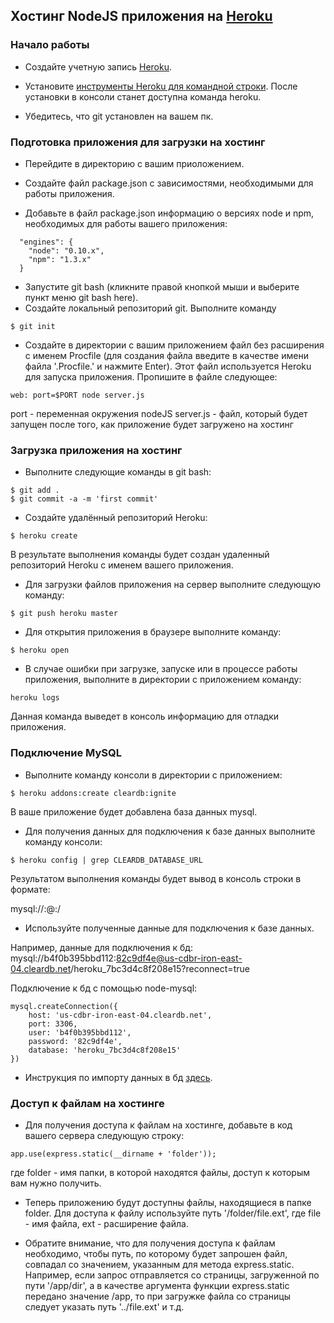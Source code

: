 ## Хостинг NodeJS приложения на [Heroku](https://www.heroku.com/)

### Начало работы 

* Создайте учетную запись [Heroku](https://www.heroku.com/). 
* Установите [инструменты Heroku для командной строки](https://devcenter.heroku.com/articles/heroku-command-line#download-and-install). После установки в консоли станет доступна команда heroku. 


* Убедитесь, что git установлен на вашем пк. 

### Подготовка приложения для загрузки на хостинг 

* Перейдите в директорию с вашим приоложением. 

* Создайте файл package.json с зависимостями, необходимыми для работы приложения. 
* Добавьте в файл package.json информацию о версиях node и npm, необходимых для работы вашего приложения: 
```
  "engines": {
    "node": "0.10.x",
    "npm": "1.3.x"
  }
```

* Запустите git bash (кликните правой кнопкой мыши и выберите пункт меню git bash here). 
* Создайте локальный репозиторий git. Выполните команду 
```
$ git init
```


* Создайте в директории с вашим приложением файл без расширения с именем Procfile (для создания файла введите в качестве имени файла '.Procfile.' и нажмите Enter). Этот файл используется Heroku для запуска приложения. Пропишите в файле следующее: 

```
web: port=$PORT node server.js
```
port - переменная окружения nodeJS 
server.js - файл, который будет запущен после того, как приложение будет загружено на хостинг


### Загрузка приложения на хостинг

* Выполните следующие команды в git bash: 
```
$ git add . 
$ git commit -a -m 'first commit'
```

* Создайте удалённый репозиторий Heroku: 
```
$ heroku create 
```
В результате выполнения команды будет создан удаленный репозиторий Heroku с именем вашего приложения. 


* Для загрузки файлов приложения на сервер выполните следующую команду: 
```
$ git push heroku master
```

* Для открытия приложения в браузере выполните команду: 
```
$ heroku open
```

* В случае ошибки при загрузке, запуске или в процессе работы приложения, выполните в директории с приложением команду: 
```
heroku logs
```
Данная команда выведет в консоль информацию для отладки приложения. 


### Подключение MySQL 

* Выполните команду консоли в директории с приложением: 

```
$ heroku addons:create cleardb:ignite
```
В ваше приложение будет добавлена база данных mysql.


* Для получения данных для подключения к базе данных выполните команду консоли: 
```
$ heroku config | grep CLEARDB_DATABASE_URL 
```
Результатом выполнения команды будет вывод в консоль строки в формате: 

mysql://<username>:<password>@<host>:<port>/<db>

* Используйте полученные данные для подключения к базе данных. 


Например, данные для подключения к бд:
mysql://b4f0b395bbd112:82c9df4e@us-cdbr-iron-east-04.cleardb.net/heroku_7bc3d4c8f208e15?reconnect=true

Подключение к бд с помощью node-mysql: 
```
mysql.createConnection({
    host: 'us-cdbr-iron-east-04.cleardb.net',
    port: 3306,
    user: 'b4f0b395bbd112',
    password: '82c9df4e',
    database: 'heroku_7bc3d4c8f208e15'
})
``` 


* Инструкция по импорту данных в бд [здесь](../importing_data.md). 


### Доступ к файлам на хостинге 

* Для получения доступа к файлам на хостинге, добавьте в код вашего сервера следующую строку: 

```
app.use(express.static(__dirname + 'folder'));
```
где folder - имя папки, в которой находятся файлы, доступ к которым вам нужно получить. 

* Теперь приложению будут доступны файлы, находящиеся в папке folder. Для доступа к файлу используйте путь '/folder/file.ext', где file - имя файла, ext - расширение файла. 

* Обратите внимание, что для получения доступа к файлам необходимо, чтобы путь, по которому будет запрошен файл, совпадал со значением, указанным для метода express.static. 
Например, если запрос отправляется со страницы, загруженной по пути '/app/dir', а в качестве аргумента функции express.static передано значение /app, то при загружке файла со страницы следует указать путь '../file.ext' и т.д. 

